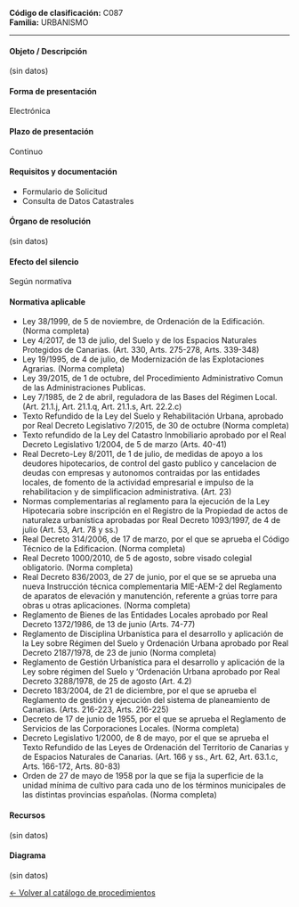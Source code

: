 
**Código de clasificación:** C087  
**Familia:** URBANISMO

---

#### Objeto / Descripción

(sin datos)

#### Forma de presentación

Electrónica

#### Plazo de presentación

Continuo

#### Requisitos y documentación


- Formulario de Solicitud
- Consulta de Datos Catastrales

#### Órgano de resolución

(sin datos)

#### Efecto del silencio

Según normativa

#### Normativa aplicable


- Ley 38/1999, de 5 de noviembre, de Ordenación de la Edificación. (Norma completa)
- Ley 4/2017, de 13 de julio, del Suelo y de los Espacios Naturales Protegidos de Canarias. (Art. 330, Arts. 275-278, Arts. 339-348)
- Ley 19/1995, de 4 de julio, de Modernización de las Explotaciones Agrarias. (Norma completa)
- Ley 39/2015, de 1 de octubre, del Procedimiento Administrativo Comun de las Administraciones Publicas.
- Ley 7/1985, de 2 de abril, reguladora de las Bases del Régimen Local. (Art. 21.1.j, Art. 21.1.q, Art. 21.1.s, Art. 22.2.c)
- Texto Refundido de la Ley del Suelo y Rehabilitación Urbana, aprobado por Real Decreto Legislativo 7/2015, de 30 de octubre (Norma completa)
- Texto refundido de la Ley del Catastro Inmobiliario aprobado por el Real Decreto Legislativo 1/2004, de 5 de marzo (Arts. 40-41)
- Real Decreto-Ley 8/2011, de 1 de julio, de medidas de apoyo a los deudores hipotecarios, de control del gasto publico y cancelacion de deudas con empresas y autonomos contraidas por las entidades locales, de fomento de la actividad empresarial e impulso de la rehabilitacion y de simplificacion administrativa. (Art. 23)
- Normas complementarias al reglamento para la ejecución de la Ley Hipotecaria sobre inscripción en el Registro de la Propiedad de actos de naturaleza urbanística aprobadas por Real Decreto 1093/1997, de 4 de julio (Art. 53, Art. 78 y ss.)
- Real Decreto 314/2006, de 17 de marzo, por el que se aprueba el Código Técnico de la Edificacion. (Norma completa)
- Real Decreto 1000/2010, de 5 de agosto, sobre visado colegial obligatorio. (Norma completa)
- Real Decreto 836/2003, de 27 de junio, por el que se se aprueba una nueva Instrucción técnica complementaria MIE-AEM-2 del Reglamento de aparatos de elevación y manutención, referente a grúas torre para obras u otras aplicaciones. (Norma completa)
- Reglamento de Bienes de las Entidades Locales aprobado por Real Decreto 1372/1986, de 13 de junio (Arts. 74-77)
- Reglamento de Disciplina Urbanística para el desarrollo y aplicación de la Ley sobre Régimen del Suelo y Ordenación Urbana aprobado por Real Decreto 2187/1978, de 23 de junio (Norma completa)
- Reglamento de Gestión Urbanística para el desarrollo y aplicación de la Ley sobre régimen del Suelo y ‘Ordenación Urbana aprobado por Real Decreto 3288/1978, de 25 de agosto (Art. 4.2)
- Decreto 183/2004, de 21 de diciembre, por el que se aprueba el Reglamento de gestión y ejecución del sistema de planeamiento de Canarias. (Arts. 216-223, Arts. 216-225)
- Decreto de 17 de junio de 1955, por el que se aprueba el Reglamento de Servicios de las Corporaciones Locales. (Norma completa)
- Decreto Legislativo 1/2000, de 8 de mayo, por el que se aprueba el Texto Refundido de las Leyes de Ordenación del Territorio de Canarias y de Espacios Naturales de Canarias. (Art. 166 y ss., Art. 62, Art. 63.1.c, Arts. 166-172, Arts. 80-83)
- Orden de 27 de mayo de 1958 por la que se fija la superficie de la unidad mínima de cultivo para cada uno de los términos municipales de las distintas provincias españolas. (Norma completa)

#### Recursos

(sin datos)

#### Diagrama

(sin datos)

 
[← Volver al catálogo de procedimientos](../buscador.md)
